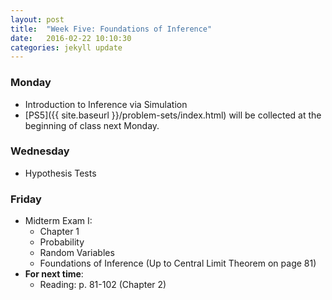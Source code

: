 ```yaml
---
layout: post
title:  "Week Five: Foundations of Inference"
date:   2016-02-22 10:10:30
categories: jekyll update
---
```


### Monday
- Introduction to Inference via Simulation
- [PS5]({{ site.baseurl }}/problem-sets/index.html) will be collected at the beginning of class next Monday.

### Wednesday
- Hypothesis Tests

### Friday
- Midterm Exam I: 
    - Chapter 1
    - Probability
    - Random Variables
    - Foundations of Inference (Up to Central Limit Theorem on page 81)
- **For next time**:
    - Reading: p. 81-102 (Chapter 2)
